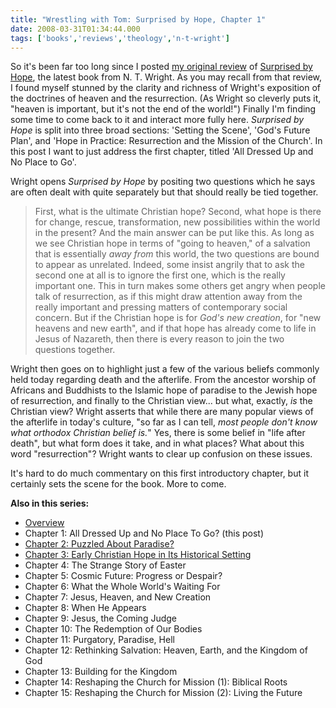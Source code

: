 ```yaml
---
title: "Wrestling with Tom: Surprised by Hope, Chapter 1"
date: 2008-03-31T01:34:44.000
tags: ['books','reviews','theology','n-t-wright']
---
```


So it's been far too long since I posted [my original review](/08/03/wrestling-with-tom-an-american-evangelicals-coming-to-grips-with-n-t-wrights-surprised-by-hope/) of [Surprised by Hope](http://www.amazon.com/gp/redirect.html%3FASIN=0061551821%26tag=scifirev-20%26lcode=xm2%26cID=2025%26ccmID=165953%26location=/o/ASIN/0061551821%253FSubscriptionId=1N9AHEAQ2F6SVD97BE02), the latest book from N. T. Wright. As you may recall from that review, I found myself stunned by the clarity and richness of Wright's exposition of the doctrines of heaven and the resurrection. (As Wright so cleverly puts it, "heaven is important, but it's not the end of the world!") Finally I'm finding some time to come back to it and interact more fully here. _Surprised by Hope_ is split into three broad sections: 'Setting the Scene', 'God's Future Plan', and 'Hope in Practice: Resurrection and the Mission of the Church'. In this post I want to just address the first chapter, titled 'All Dressed Up and No Place to Go'.

Wright opens _Surprised by Hope_ by positing two questions which he says are often dealt with quite separately but that should really be tied together.

> First, what is the ultimate Christian hope? Second, what hope is there for change, rescue, transformation, new possibilities within the world in the present? And the main answer can be put like this. As long as we see Christian hope in terms of "going to heaven," of a salvation that is essentially _away from_ this world, the two questions are bound to appear as unrelated. Indeed, some insist angrily that to ask the second one at all is to ignore the first one, which is the really important one. This in turn makes some others get angry when people talk of resurrection, as if this might draw attention away from the really important and pressing matters of contemporary social concern. But if the Christian hope is for _God's new creation_, for "new heavens and new earth", and if that hope has already come to life in Jesus of Nazareth, then there is every reason to join the two questions together.

Wright then goes on to highlight just a few of the various beliefs commonly held today regarding death and the afterlife. From the ancestor worship of Africans and Buddhists to the Islamic hope of paradise to the Jewish hope of resurrection, and finally to the Christian view... but what, exactly, _is_ the Christian view? Wright asserts that while there are many popular views of the afterlife in today's culture, "so far as I can tell, _most people don't know what orthodox Christian belief is._" Yes, there is some belief in "life after death", but what form does it take, and in what places? What about this word "resurrection"? Wright wants to clear up confusion on these issues.

It's hard to do much commentary on this first introductory chapter, but it certainly sets the scene for the book. More to come.

**Also in this series:**

- [Overview](/08/03/wrestling-with-tom-an-american-evangelicals-coming-to-grips-with-n-t-wrights-surprised-by-hope/)
- Chapter 1: All Dressed Up and No Place To Go? (this post)
- [Chapter 2: Puzzled About Paradise?](/08/04/puzzled-about-paradise-surprised-by-hope-chapter-2/)
- [Chapter 3: Early Christian Hope in Its Historical Setting](/08/04/early-christian-hope-in-its-historical-setting-surprised-by-hope-chapter-3/)
- Chapter 4: The Strange Story of Easter
- Chapter 5: Cosmic Future: Progress or Despair?
- Chapter 6: What the Whole World's Waiting For
- Chapter 7: Jesus, Heaven, and New Creation
- Chapter 8: When He Appears
- Chapter 9: Jesus, the Coming Judge
- Chapter 10: The Redemption of Our Bodies
- Chapter 11: Purgatory, Paradise, Hell
- Chapter 12: Rethinking Salvation: Heaven, Earth, and the Kingdom of God
- Chapter 13: Building for the Kingdom
- Chapter 14: Reshaping the Church for Mission (1): Biblical Roots
- Chapter 15: Reshaping the Church for Mission (2): Living the Future

